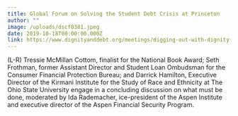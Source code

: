```yaml
---
title: Global Forum on Solving the Student Debt Crisis at Princeton
author: ""
image: /uploads/dscf0381.jpeg
date: 2019-10-18T00:00:00.000Z
link: https://www.dignityanddebt.org/meetings/digging-out-with-dignity-solving-the-student-loan-crisis-and-honoring-meaning-at-the-margins/
---
```

(L-R) Tressie McMillan Cottom, finalist for the National Book Award; Seth Frothman, former Assistant Director and Student Loan Ombudsman for the Consumer Financial Protection Bureau; and Darrick Hamilton, Executive Director of the Kirmani Institute for the Study of Race and Ethnicity at The Ohio State University engage in a concluding discussion on what must be done, moderated by Ida Rademacher, ice-president of the Aspen Institute and executive director of the Aspen Financial Security Program.